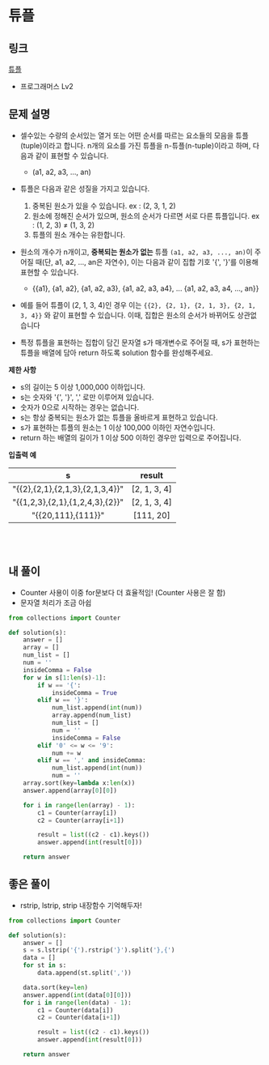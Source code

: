 # 튜플

## 링크

[튜플](https://programmers.co.kr/learn/courses/30/lessons/64065)

- 프로그래머스 Lv2

## 문제 설명

- 셀수있는 수량의 순서있는 열거 또는 어떤 순서를 따르는 요소들의 모음을 튜플(tuple)이라고 합니다. n개의 요소를 가진 튜플을 n-튜플(n-tuple)이라고 하며, 다음과 같이 표현할 수 있습니다.

  - (a1, a2, a3, ..., an)

- 튜플은 다음과 같은 성질을 가지고 있습니다.

  1. 중복된 원소가 있을 수 있습니다. ex : (2, 3, 1, 2)
  2. 원소에 정해진 순서가 있으며, 원소의 순서가 다르면 서로 다른 튜플입니다. ex : (1, 2, 3) ≠ (1, 3, 2)
  3. 튜플의 원소 개수는 유한합니다.

- 원소의 개수가 n개이고, **중복되는 원소가 없는** 튜플 `(a1, a2, a3, ..., an)`이 주어질 때(단, a1, a2, ..., an은 자연수), 이는 다음과 같이 집합 기호 '{', '}'를 이용해 표현할 수 있습니다.

  - {{a1}, {a1, a2}, {a1, a2, a3}, {a1, a2, a3, a4}, ... {a1, a2, a3, a4, ..., an}}

- 예를 들어 튜플이 (2, 1, 3, 4)인 경우 이는 `{{2}, {2, 1}, {2, 1, 3}, {2, 1, 3, 4}}` 와 같이 표현할 수 있습니다. 이때, 집합은 원소의 순서가 바뀌어도 상관없습니다

- 특정 튜플을 표현하는 집합이 담긴 문자열 s가 매개변수로 주어질 때, s가 표현하는 튜플을 배열에 담아 return 하도록 solution 함수를 완성해주세요.

**제한 사항**

- s의 길이는 5 이상 1,000,000 이하입니다.
- s는 숫자와 '{', '}', ',' 로만 이루어져 있습니다.
- 숫자가 0으로 시작하는 경우는 없습니다.
- s는 항상 중복되는 원소가 없는 튜플을 올바르게 표현하고 있습니다.
- s가 표현하는 튜플의 원소는 1 이상 100,000 이하인 자연수입니다.
- return 하는 배열의 길이가 1 이상 500 이하인 경우만 입력으로 주어집니다.

**입출력 예**

|                s                |    result    |
| :-----------------------------: | :----------: |
| "{{2},{2,1},{2,1,3},{2,1,3,4}}" | [2, 1, 3, 4] |
| "{{1,2,3},{2,1},{1,2,4,3},{2}}" | [2, 1, 3, 4] |
|       "{{20,111},{111}}"        |  [111, 20]   |

<br></br>

## 내 풀이

- Counter 사용이 이중 for문보다 더 효율적임! (Counter 사용은 잘 함)
- 문자열 처리가 조금 아쉽

```python
from collections import Counter

def solution(s):
    answer = []
    array = []
    num_list = []
    num = ''
    insideComma = False
    for w in s[1:len(s)-1]:
        if w == '{':
            insideComma = True
        elif w == '}':
            num_list.append(int(num))
            array.append(num_list)
            num_list = []
            num = ''
            insideComma = False
        elif '0' <= w <= '9':
            num += w
        elif w == ',' and insideComma:
            num_list.append(int(num))
            num = ''
    array.sort(key=lambda x:len(x))
    answer.append(array[0][0])

    for i in range(len(array) - 1):
        c1 = Counter(array[i])
        c2 = Counter(array[i+1])

        result = list((c2 - c1).keys())
        answer.append(int(result[0]))

    return answer
```

## 좋은 풀이

- rstrip, lstrip, strip 내장함수 기억해두자!

```python
from collections import Counter

def solution(s):
    answer = []
    s = s.lstrip('{').rstrip('}').split('},{')
    data = []
    for st in s:
        data.append(st.split(','))

    data.sort(key=len)
    answer.append(int(data[0][0]))
    for i in range(len(data) - 1):
        c1 = Counter(data[i])
        c2 = Counter(data[i+1])

        result = list((c2 - c1).keys())
        answer.append(int(result[0]))

    return answer
```
